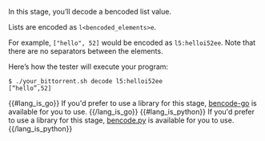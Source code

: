In this stage, you’ll decode a bencoded list value.

Lists are encoded as `l<bencoded_elements>e`.

For example, `["hello", 52]` would be encoded as `l5:helloi52ee`. Note that there are no separators between the elements.

Here’s how the tester will execute your program:
```
$ ./your_bittorrent.sh decode l5:helloi52ee
[“hello”,52]
```

{{#lang_is_go}}
If you'd prefer to use a library for this stage, [bencode-go](https://github.com/jackpal/bencode-go) is available for you to use.
{{/lang_is_go}}
{{#lang_is_python}}
If you'd prefer to use a library for this stage, [bencode.py](https://pypi.org/project/bencode.py/) is available for you to use.
{{/lang_is_python}}
